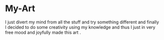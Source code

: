 # My-Art
I just divert my mind from all the stuff and try something different and finally I decided to do some creativity using my knowledge and thus I just in very free mood and joyfully made this art . 

